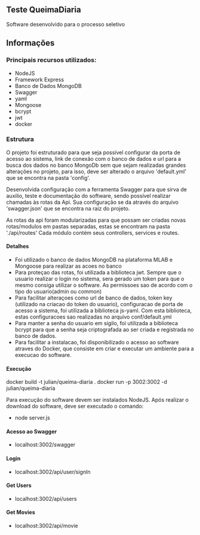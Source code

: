 
## Teste QueimaDiaria ##
Software desenvolvido para o processo seletivo

## Informações ##

### Principais recursos utilizados: ###
* NodeJS
* Framework Express
* Banco de Dados MongoDB
* Swagger
* yaml
* Mongoose
* bcrypt
* jwt
* docker

### Estrutura ###
O projeto foi estruturado para que seja possível configurar da porta de acesso ao sistema,
link de conexão com o banco de dados e url para a busca dos dados no banco MongoDb sem que
sejam realizadas grandes alterações no projeto, para isso, deve ser alterado o arquivo
'default.yml' que se encontra na pasta 'config'.

Desenvolvida configuração com a ferramenta Swagger para que sirva de auxilio, teste e documentação
do software, sendo possível realizar chamadas às rotas da Api. Sua configuração se da através do 
arquivo 'swagger.json' que se encontra na raiz do projeto.

As rotas da api foram modularizadas para que possam ser criadas novas rotas/modulos em pastas 
separadas, estas se encontram na pasta './api/routes'
Cada módulo contém seus controllers, services e routes.

#### Detalhes ####
* Foi utilizado o banco de dados MongoDB na plataforma MLAB e Mongoose para realizar as acoes no banco
* Para proteçao das rotas, foi utilizada a biblioteca jwt. 
  Sempre que o usuario realizar o login no sistema, sera gerado um token para que o mesmo consiga
  utilizar o software.
  As permissoes sao de acordo com o tipo do usuario(admin ou common)
* Para facilitar alteraçoes como url de banco de dados, token key (utilizado na criacao do token do usuario),
  configuracao de porta de acesso a sistema, foi utilizada a biblioteca js-yaml. Com esta biblioteca,
  estas configuracoes sao realizadas no arquivo conf/default.yml
* Para manter a senha do usuario em sigilo, foi utilizada a biblioteca bcrypt para que a senha seja
  criptografada ao ser criada e registrada no banco de dados.
* Para facilitar a instalacao, foi disponibilizado o acesso ao software atraves do Docker, que consiste em 
  criar e executar um ambiente para a execucao do software.

#### Execução ####

docker build -t julian/queima-diaria .
docker run -p 3002:3002 -d julian/queima-diaria

Para execução do software devem ser instalados NodeJS.
Após realizar o download do software, deve ser executado o comando:

* node server.js

#### Acesso ao Swagger ####
* localhost:3002/swagger

#### Login ####
* localhost:3002/api/user/signIn

#### Get Users ####
* localhost:3002/api/users

#### Get Movies ####
* localhost:3002/api/movie